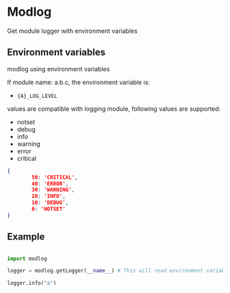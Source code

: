 # Modlog



Get module logger with environment variables



## Environment variables

modlog using environment variables

If module name: a.b.c, the environment variable is:

* `{A}_LOG_LEVEL`

values are compatible with logging module,
following values are supported:

* notset
* debug
* info
* warning
* error
* critical

```json
{
        50: 'CRITICAL', 
        40: 'ERROR', 
        30: 'WARNING', 
        20: 'INFO', 
        10: 'DEBUG', 
        0: 'NOTSET'
}
```


## Example


```python

import modlog

logger = modlog.getLogger(__name__) # This will read environment variables and set logger level

logger.info("a")

```


